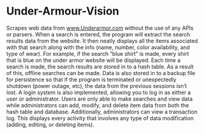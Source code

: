 # Under-Armour-Vision

Scrapes web data from www.Underarmor.com without the use of any APIs or parsers. When a search is entered, the program will extract the search results data from the website. It then neatly displays all the items associated with that search along with the info (name, number, color availability, and type of wear). For example, if the search “blue shirt” is made, every shirt that is blue on the under armor website will be displayed. Each time a search is made, the search results are stored in to a hash table. As a result of this, offline searches can be made. Data is also stored in to a backup file for persistence so that if the program is terminated or unexpectedly shutdown (power outage, etc), the data from the previous sessions isn’t lost. A login system is also implemented, allowing you to log in as either a user or administrator. Users are only able to make searches and view data while administrators can add, modify, and delete item data from both the hash table and database. Additionally, administrators can view a transaction log. This displays every activity that involves any type of data modification (adding, editing, or deleting items).
